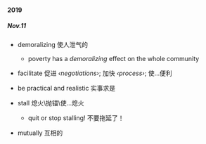 #### 2019 

##### Nov.11

* demoralizing 使人泄气的
  * poverty has a *demoralizing* effect on the whole community
* facilitate 促进  *‹negotiations›*; 加快 *‹process›*; 使…便利
* be practical and realistic 实事求是
* stall  熄火\抛锚\使...熄火
  * quit or stop stalling! 不要拖延了！

* mutually  互相的